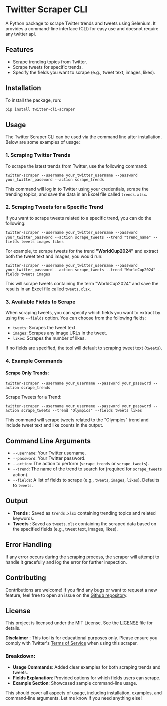 # Twitter Scraper CLI

A Python package to scrape Twitter trends and tweets using Selenium. It provides a command-line interface (CLI) for easy use and doesnot require any twitter api.

## Features

- Scrape trending topics from Twitter.
- Scrape tweets for specific trends.
- Specify the fields you want to scrape (e.g., tweet text, images, likes).

## Installation

To install the package, run:

```bash
pip install twitter-cli-scraper
```

## Usage

The Twitter Scraper CLI can be used via the command line after installation. Below are some examples of usage:

### 1. Scraping Twitter Trends

To scrape the latest trends from Twitter, use the following command:

```
twitter-scraper --username your_twitter_username --password your_twitter_password --action scrape_trends

```

This command will log in to Twitter using your credentials, scrape the trending topics, and save the data in an Excel file called `trends.xlsx`.

### 2. Scraping Tweets for a Specific Trend

If you want to scrape tweets related to a specific trend, you can do the following:

```
twitter-scraper --username your_twitter_username --password your_twitter_password --action scrape_tweets --trend "trend_name" --fields tweets images likes

```

For example, to scrape tweets for the trend **"WorldCup2024"** and extract both the tweet text and images, you would run:

```
twitter-scraper --username your_twitter_username --password your_twitter_password --action scrape_tweets --trend "WorldCup2024" --fields tweets images

```

This will scrape tweets containing the term "WorldCup2024" and save the results in an Excel file called `tweets.xlsx`.

### 3. Available Fields to Scrape

When scraping tweets, you can specify which fields you want to extract by using the `--fields` option. You can choose from the following fields:

* `tweets`: Scrapes the tweet text.
* `images`: Scrapes any image URLs in the tweet.
* `likes`: Scrapes the number of likes.

If no fields are specified, the tool will default to scraping tweet text (`tweets`).

### 4. Example Commands

#### Scrape Only Trends:

```
twitter-scraper --username your_username --password your_password --action scrape_trends

```

Scrape Tweets for a Trend:

```
twitter-scraper --username your_username --password your_password --action scrape_tweets --trend "Olympics" --fields tweets likes

```

This command will scrape tweets related to the "Olympics" trend and include tweet text and like counts in the output.

## Command Line Arguments

* `--username`: Your Twitter username.
* `--password`: Your Twitter password.
* `--action`: The action to perform (`scrape_trends` or `scrape_tweets`).
* `--trend`: The name of the trend to search for (required for `scrape_tweets` action).
* `--fields`: A list of fields to scrape (e.g., `tweets`, `images`, `likes`). Defaults to `tweets`.

## Output

* **Trends** : Saved as `trends.xlsx` containing trending topics and related keywords.
* **Tweets** : Saved as `tweets.xlsx` containing the scraped data based on the specified fields (e.g., tweet text, images, likes).

## Error Handling

If any error occurs during the scraping process, the scraper will attempt to handle it gracefully and log the error for further inspection.

## Contributing

Contributions are welcome! If you find any bugs or want to request a new feature, feel free to open an issue on the [Github repository](https://github.com/bsse23087/twitter-cli-scraper).

## License

This project is licensed under the MIT License. See the [LICENSE](https://github.com/bsse23087/twitter-cli-scraper/blob/main/LICENSE) file for details.

**Disclaimer** : This tool is for educational purposes only. Please ensure you comply with Twitter's [Terms of Service](https://twitter.com/en/tos) when using this scraper.

### Breakdown:

- **Usage Commands**: Added clear examples for both scraping trends and tweets.
- **Fields Explanation**: Provided options for which fields users can scrape.
- **Example Section**: Showcased sample command-line usage.

This should cover all aspects of usage, including installation, examples, and command-line arguments. Let me know if you need anything else!

